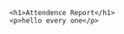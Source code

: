 <!DOCTYPE html>
<html lang="en">
<head>
    <meta charset="UTF-8">
    <meta http-equiv="X-UA-Compatible" content="IE=edge">
    <meta name="viewport" content="width=device-width, initial-scale=1.0">
    <title>Attendence</title>
</head>
<style>
h1 {
    text-align: center;
    color: blue;
    background-color: yellow;
}
p {
    text-align: center;
}
</style>
<body>

    <h1>Attendence Report</h1>
    <p>hello every one</p>
    
</body>
</html>
